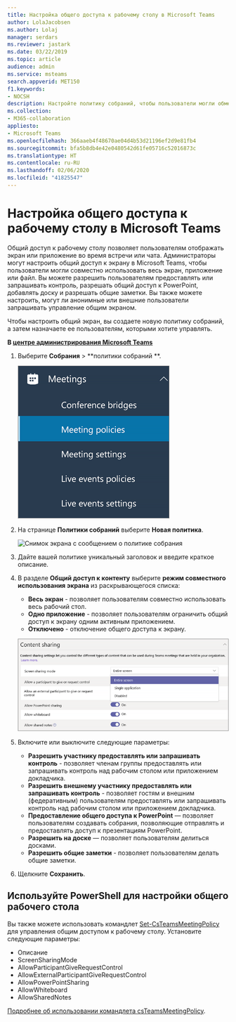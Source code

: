 ```yaml
---
title: Настройка общего доступа к рабочему столу в Microsoft Teams
author: LolaJacobsen
ms.author: Lolaj
manager: serdars
ms.reviewer: jastark
ms.date: 03/22/2019
ms.topic: article
audience: admin
ms.service: msteams
search.appverid: MET150
f1.keywords:
- NOCSH
description: Настройте политику собраний, чтобы пользователи могли обмениваться рабочими столами в чатах или собраниях Teams.
ms.collection:
- M365-collaboration
appliesto:
- Microsoft Teams
ms.openlocfilehash: 366aaeb4f48670ae04d4b53d21196ef2d9e81fb4
ms.sourcegitcommit: bfa5b8db4e42e0480542d61fe05716c52016873c
ms.translationtype: HT
ms.contentlocale: ru-RU
ms.lasthandoff: 02/06/2020
ms.locfileid: "41825547"
---
```

<a name="configure-desktop-sharing-in-microsoft-teams"></a>Настройка общего доступа к рабочему столу в Microsoft Teams
============================================

Общий доступ к рабочему столу позволяет пользователям отображать экран или приложение во время встречи или чата. Администраторы могут настроить общий доступ к экрану в Microsoft Teams, чтобы пользователи могли совместно использовать весь экран, приложение или файл. Вы можете разрешить пользователям предоставлять или запрашивать контроль, разрешать общий доступ к PowerPoint, добавлять доску и разрешать общие заметки. Вы также можете настроить, могут ли анонимные или внешние пользователи запрашивать управление общим экраном.

Чтобы настроить общий экран, вы создаете новую политику собраний, а затем назначаете ее пользователям, которыми хотите управлять.

**В [центре администрирования Microsoft Teams ](https://admin.teams.microsoft.com/)**

1. Выберите **Собрания** > **политики собраний **.

    ![Снимок экрана, показывающий выбранные политики собрания](media/configure-desktop-sharing-image1.png)

2. На странице **Политики собраний** выберите **Новая политика**.

    ![Снимок экрана с сообщением о политике собрания](media/configure-desktop-sharing-image2.png)

3. Дайте вашей политике уникальный заголовок и введите краткое описание.

4. В разделе **Общий доступ к контенту** выберите **режим совместного использования экрана** из раскрывающегося списка:

   - **Весь экран** - позволяет пользователям совместно использовать весь рабочий стол.
   - **Одно приложение** - позволяет пользователям ограничить общий доступ к экрану одним активным приложением.
   - **Отключено** - отключение общего доступа к экрану.

    ![Снимок экрана, показывающий параметры режима обмена](media/configure-desktop-sharing-image3.png)

5. Включите или выключите следующие параметры:

    - **Разрешить участнику предоставлять или запрашивать контроль** - позволяет членам группы предоставлять или запрашивать контроль над рабочим столом или приложением докладчика.
    - **Разрешить внешнему участнику предоставлять или запрашивать контроль** - позволяет гостям и внешним (федеративным) пользователям предоставлять или запрашивать контроль над рабочим столом или приложением докладчика.
    - **Предоставление общего доступа к PowerPoint** — позволяет пользователям создавать собрания, позволяющие отправлять и предоставлять доступ к презентациям PowerPoint.
    - **Разрешить на доске** — позволяет пользователям делиться досками.
    - **Разрешить общие заметки** - позволяет пользователям делать общие заметки.

6. Щелкните **Сохранить**.

## <a name="use-powershell-to-configure-shared-desktop"></a>Используйте PowerShell для настройки общего рабочего стола

Вы также можете использовать командлет [Set-CsTeamsMeetingPolicy](https://docs.microsoft.com/powershell/module/skype/set-csteamsmeetingpolicy?view=skype-ps) для управления общим доступом к рабочему столу. Установите следующие параметры:

- Описание
- ScreenSharingMode
- AllowParticipantGiveRequestControl
- AllowExternalParticipantGiveRequestControl
- AllowPowerPointSharing
- AllowWhiteboard
- AllowSharedNotes

[Подробнее об использовании командлета csTeamsMeetingPolicy](https://docs.microsoft.com/powershell/module/skype/set-csteamsmeetingpolicy?view=skype-ps).

